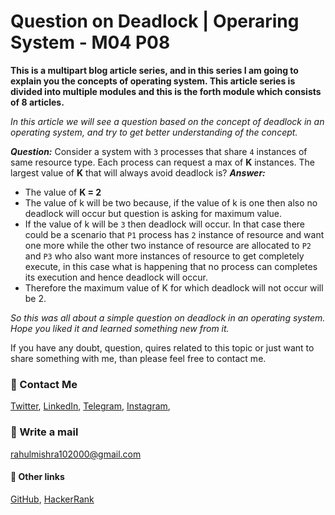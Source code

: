 # Question on Deadlock | Operaring System - M04 P08

**This is a multipart blog article series, and in this series I am going to explain you the concepts of operating system. This article series is divided into multiple modules and this is the forth module which consists of 8 articles.**

_In this article we will see a question based on the concept of deadlock in an operating system, and try to get better understanding of the concept._

***Question:*** Consider a system with `3` processes that share `4` instances of same resource type. Each process can request a max of **K** instances. The largest value of **K** that will always avoid deadlock is?
***Answer:***
- The value of **K = 2**
- The value of k will be two because, if the value of k is one then also no deadlock will occur but question is asking for maximum value.
- If the value of k will be `3` then deadlock will occur. In that case there could be a scenario that `P1` process has `2` instance of resource and want one more while the other two instance of resource are allocated to `P2` and `P3` who also want more instances of resource to get completely execute, in this case what is happening that no process can completes its execution and hence deadlock will occur.
- Therefore the maximum value of K for which deadlock will not occur will be 2.

_So this was all about a simple question on deadlock in an operating system. Hope you liked it and learned something new from it._

If you have any doubt, question, quires related to this topic or just want to share something with me, than please feel free to contact me.

### 📱 Contact Me

[Twitter](https://twitter.com/r_mishra10),
[LinkedIn](https://www.linkedin.com/in/rahul-mishra-66210b185),
[Telegram](https://t.me/rahul_mishra10),
[Instagram](https://www.instagram.com/rahul_mishra10/?hl=en),

### 📧 Write a mail
<rahulmishra102000@gmail.com>

#### 🚀 Other links

[GitHub](https://github.com/rahulMishra05),
[HackerRank](https://www.hackerrank.com/rahulmishra10201)